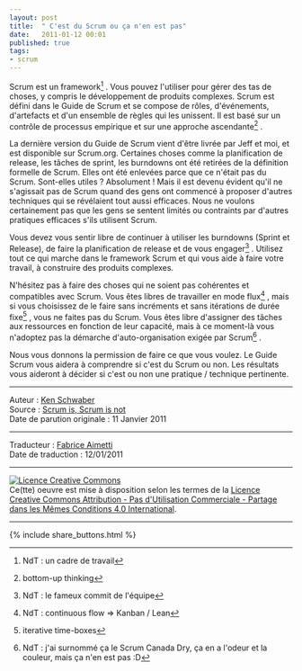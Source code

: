 ```yaml
---
layout: post
title:  " C'est du Scrum ou ça n'en est pas"
date:   2011-01-12 00:01
published: true
tags: 
- scrum
---
```


Scrum est un framework[^1] . Vous pouvez l'utiliser pour gérer des tas de choses, y compris le développement de produits complexes. Scrum est défini dans le Guide de Scrum et se compose de rôles, d'événements, d'artefacts et d'un ensemble de règles qui les unissent. Il est basé sur un contrôle de processus empirique et sur une approche ascendante[^2] .

La dernière version du Guide de Scrum vient d'être livrée par Jeff et moi, et est disponible sur Scrum.org. Certaines choses comme la planification de release, les tâches de sprint, les burndowns ont été retirées de la définition formelle de Scrum. Elles ont été enlevées parce que ce n'était pas du Scrum. Sont-elles utiles ? Absolument ! Mais il est devenu évident qu'il ne s'agissait pas de Scrum quand des gens ont commencé à proposer d'autres techniques qui se révélaient tout aussi efficaces. Nous ne voulons certainement pas que les gens se sentent limités ou contraints par d'autres pratiques efficaces s'ils utilisent Scrum.

Vous devez vous sentir libre de continuer à utiliser les burndowns (Sprint et Release), de faire la planification de release et de vous engager[^3] . Utilisez tout ce qui marche dans le framework Scrum et qui vous aide à faire votre travail, à construire des produits complexes.

N'hésitez pas à faire des choses qui ne soient pas cohérentes et compatibles avec Scrum. Vous êtes libres de travailler en mode flux[^4] , mais si vous choisissez de le faire sans incréments et sans itérations de durée fixe[^5] , vous ne faites pas du Scrum. Vous êtes libre d'assigner des tâches aux ressources en fonction de leur capacité, mais à ce moment-là vous n'adoptez pas la démarche d'auto-organisation exigée par Scrum[^6] .

Nous vous donnons la permission de faire ce que vous voulez. Le Guide Scrum vous aidera à comprendre si c'est du Scrum ou non. Les résultats vous aideront à décider si c'est ou non une pratique / technique pertinente.


[^1]: NdT : un cadre de travail
[^2]: bottom-up thinking
[^3]: NdT : le fameux commit de l'équipe
[^4]: NdT : continuous flow => Kanban / Lean
[^5]: iterative time-boxes
[^6]: NdT : j'ai surnommé ça le Scrum Canada Dry, ça en a l'odeur et la couleur, mais ça n'en est pas :D


---
Auteur : [Ken Schwaber](https://kenschwaber.wordpress.com/about/)  
Source : [Scrum is, Scrum is not](http://kenschwaber.wordpress.com/2011/08/11/scrum-is-scrum-is-not-2/)  
Date de parution originale : 11 Janvier 2011  

---
Traducteur : [Fabrice Aimetti]((http://www.les-traducteurs-agiles.org/traducteurs/))  
Date de traduction : 12/01/2011  

---

<a rel="license" href="http://creativecommons.org/licenses/by-nc-sa/4.0/"><img alt="Licence Creative Commons" style="border-width:0" src="http://i.creativecommons.org/l/by-nc-sa/4.0/88x31.png" /></a><br />Ce(tte) oeuvre est mise à disposition selon les termes de la <a rel="license" href="http://creativecommons.org/licenses/by-nc-sa/4.0/">Licence Creative Commons Attribution - Pas d'Utilisation Commerciale - Partage dans les Mêmes Conditions 4.0 International</a>.

---

{% include share_buttons.html %}


